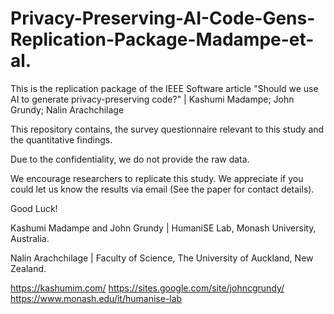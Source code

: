 # Privacy-Preserving-AI-Code-Gens-Replication-Package-Madampe-et-al.
This is the replication package of the IEEE Software article "Should we use AI to generate
privacy-preserving code?" | Kashumi Madampe; John Grundy; Nalin Arachchilage

This repository contains, the survey questionnaire relevant to this study and the quantitative findings.

Due to the confidentiality, we do not provide the raw data.

We encourage researchers to replicate this study. We appreciate if you could let us know the results via email (See the paper for contact details).


Good Luck!

Kashumi Madampe and John Grundy | 
HumaniSE Lab,
Monash University, Australia.

Nalin Arachchilage | 
Faculty of Science,
The University of Auckland, New Zealand.

https://kashumim.com/ 
https://sites.google.com/site/johncgrundy/ 
https://www.monash.edu/it/humanise-lab

